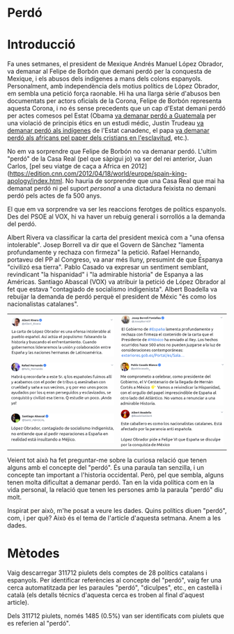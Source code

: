 Perdó
================

Introducció
===========

Fa unes setmanes, el president de Mexique Andrés Manuel López Obrador, va demanar al Felipe de Borbón que demani perdó per la conquesta de Mexique, i els abusos dels indígenes a mans dels colons espanyols. Personalment, amb independència dels motius polítics de López Obrador, em sembla una petició força raonable. Hi ha una llarga sèrie d'abusos ben documentats per actors oficials de la Corona, Felipe de Borbón representa aquesta Corona, i no és sense precedents que un cap d'Estat demani perdó per actes comesos pel Estat (Obama [va demanar perdó a Guatemala](https://www.bmj.com/rapid-response/2011/11/03/president-obama-apologises-over-guatemala-syphilis-study-international-co-) per una violació de principis étics en un estudi médic, Justin Trudeau [va demanar perdó als indígenes](https://www.bbc.com/news/av/world-us-canada-42119158/trudeau-apology-to-aboriginal-children) de l'Estat canadenc, el papa [va demanar perdó als africans pel paper dels cristians en l'esclavitud](https://www.nytimes.com/1985/08/14/world/pope-apologizes-to-africans-for-slavery.html), etc.).

No em va sorprendre que Felipe de Borbón no va demanar perdó. L'ultim "perdó" de la Casa Real (pel que sàpigui jo) va ser del rei anterior, Juan Carlos, \[pel seu viatge de caça a Africa en 2012\](<https://edition.cnn.com/2012/04/18/world/europe/spain-king-apology/index.html>. No hauria de sorprendre que una Casa Real que mai ha demanat perdó ni pel suport *personal* a una dictadura feixista no demani perdó pels actes de fa 500 anys.

El que em va sorprendre va ser les reaccions ferotges de polítics espanyols. Des del PSOE al VOX, hi va haver un rebuig general i sorrollós a la demanda del perdó.

Albert Rivera va classificar la carta del president mexicà com a "una ofensa intolerable". Josep Borrell va dir que el Govern de Sànchez "lamenta profundamente y rechaza con firmeza" la petició. Rafael Hernando, portaveu del PP al Congreso, va anar més lluny, presumint de que Espanya "civilizó esa tierra". Pablo Casado va expresar un sentiment semblant, revindicant "la hispanidad" i "la admirable historia" de Espanya a las Américas. Santiago Abascal (VOX) va atribuir la petició de López Obrador al fet que estava "contagiado de socialismo indigenista". Albert Boadella va rebuijar la demanda de perdó perquè el president de Méxic "és como los nacionalistas catalanes".

<table style="width:100%">
<tr>
    <td><img src="img/rivera.png" /></td>
    <td><img src="img/borrell.png" /></td>

</tr>
    <tr>
    <td><img src="img/hernando.png" /></td>
    <td><img src="img/casado.png" /></td>

</tr>
</tr>
    <tr>
    <td><img src="img/abascal.png" /></td>
    <td><img src="img/boadella.png" /></td>

</tr>
</table>
Veient tot això ha fet preguntar-me sobre la curiosa relació que tenen alguns amb el concepte del "perdó". És una paraula tan senzilla, i un concepte tan important a l'historia occidental. Però, pel que sembla, alguns tenen molta dificultat a demanar perdó. Tan en la vida política com en la vida personal, la relació que tenen les persones amb la paraula "perdó" diu molt.

Inspirat per això, m'he posat a veure les dades. Quins polítics diuen "perdó", com, i per què? Això és el tema de l'article d'aquesta setmana. Anem a les dades.

Mètodes
=======

Vaig descarregar 311712 piulets dels comptes de 28 polítics catalans i espanyols. Per identificar referències al concepte del "perdó", vaig fer una cerca automatitzada per les paraules "perdó", "diculpes", etc., en castellà i català (els detalls técnics d'aquesta cerca es troben al final d'aquest article).

Dels 311712 piulets, només 1485 (0.5%) van ser identificats com piulets que es referien al "perdó".
